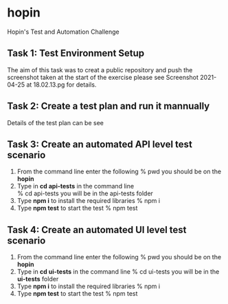 # hopin
Hopin's Test and Automation Challenge

## Task 1: Test Environment Setup ##
The aim of this task was to creat a public repository and push the screenshot taken at the start of the exercise please see Screenshot 2021-04-25 at 18.02.13.pg for details.

## Task 2: Create a test plan and run it mannually ##
Details of the test plan can be see 

## Task 3: Create an automated API level test scenario ##
1) From the command line enter the following
        % pwd
    you should be on the **hopin**
2) Type in **cd api-tests** in the command line     
        % cd api-tests
    you will be in the api-tests folder
3) Type **npm i** to install the required libraries
        % npm i
4) Type **npm test** to start the test
        % npm test

## Task 4: Create an automated UI level test scenario ##
1) From the command line enter the following
        % pwd
    you should be on the **hopin**
2) Type in **cd ui-tests** in the command line 
        % cd ui-tests
    you will be in the **ui-tests** folder
3) Type **npm i** to install the required libraries
        % npm i
4) Type **npm test** to start the test
        % npm test